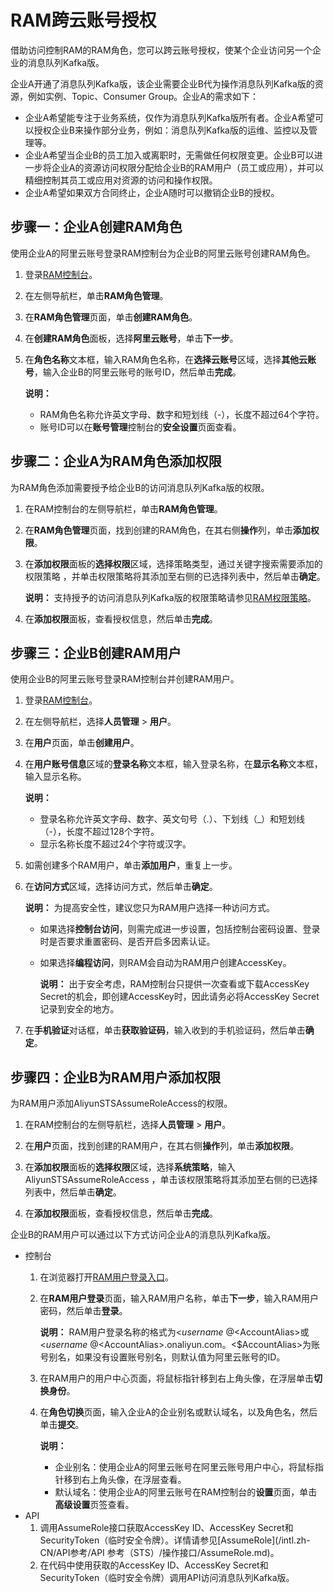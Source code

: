 # RAM跨云账号授权

借助访问控制RAM的RAM角色，您可以跨云账号授权，使某个企业访问另一个企业的消息队列Kafka版。

企业A开通了消息队列Kafka版，该企业需要企业B代为操作消息队列Kafka版的资源，例如实例、Topic、Consumer Group。企业A的需求如下：

-   企业A希望能专注于业务系统，仅作为消息队列Kafka版所有者。企业A希望可以授权企业B来操作部分业务，例如：消息队列Kafka版的运维、监控以及管理等。
-   企业A希望当企业B的员工加入或离职时，无需做任何权限变更。企业B可以进一步将企业A的资源访问权限分配给企业B的RAM用户（员工或应用），并可以精细控制其员工或应用对资源的访问和操作权限。
-   企业A希望如果双方合同终止，企业A随时可以撤销企业B的授权。

## 步骤一：企业A创建RAM角色

使用企业A的阿里云账号登录RAM控制台为企业B的阿里云账号创建RAM角色。

1.  登录[RAM控制台](https://ram.console.aliyun.com/?spm=a2c4g.11186623.2.12.50234772TAoqT9)。

2.  在左侧导航栏，单击**RAM角色管理**。

3.  在**RAM角色管理**页面，单击**创建RAM角色**。

4.  在**创建RAM角色**面板，选择**阿里云账号**，单击**下一步**。

5.  在**角色名称**文本框，输入RAM角色名称，在**选择云账号**区域，选择**其他云账号**，输入企业B的阿里云账号的账号ID，然后单击**完成**。

    **说明：**

    -   RAM角色名称允许英文字母、数字和短划线（-），长度不超过64个字符。
    -   账号ID可以在**账号管理**控制台的**安全设置**页面查看。

## 步骤二：企业A为RAM角色添加权限

为RAM角色添加需要授予给企业B的访问消息队列Kafka版的权限。

1.  在RAM控制台的左侧导航栏，单击**RAM角色管理**。

2.  在**RAM角色管理**页面，找到创建的RAM角色，在其右侧**操作**列，单击**添加权限**。

3.  在**添加权限**面板的**选择权限**区域，选择策略类型，通过关键字搜索需要添加的权限策略 ，并单击权限策略将其添加至右侧的已选择列表中，然后单击**确定**。

    **说明：** 支持授予的访问消息队列Kafka版的权限策略请参见[RAM权限策略](/intl.zh-CN/权限控制/RAM权限策略.md)。

4.  在**添加权限**面板，查看授权信息，然后单击**完成**。


## 步骤三：企业B创建RAM用户

使用企业B的阿里云账号登录RAM控制台并创建RAM用户。

1.  登录[RAM控制台](http://ram.console.aliyun.com)。

2.  在左侧导航栏，选择**人员管理** \> **用户**。

3.  在**用户**页面，单击**创建用户**。

4.  在**用户账号信息**区域的**登录名称**文本框，输入登录名称，在**显示名称**文本框，输入显示名称。

    **说明：**

    -   登录名称允许英文字母、数字、英文句号（.）、下划线（\_）和短划线（-），长度不超过128个字符。
    -   显示名称长度不超过24个字符或汉字。
5.  如需创建多个RAM用户，单击**添加用户**，重复上一步。

6.  在**访问方式**区域，选择访问方式，然后单击**确定**。

    **说明：** 为提高安全性，建议您只为RAM用户选择一种访问方式。

    -   如果选择**控制台访问**，则需完成进一步设置，包括控制台密码设置、登录时是否要求重置密码、是否开启多因素认证。
    -   如果选择**编程访问**，则RAM会自动为RAM用户创建AccessKey。

        **说明：** 出于安全考虑，RAM控制台只提供一次查看或下载AccessKey Secret的机会，即创建AccessKey时，因此请务必将AccessKey Secret记录到安全的地方。

7.  在**手机验证**对话框，单击**获取验证码**，输入收到的手机验证码，然后单击**确定**。


## 步骤四：企业B为RAM用户添加权限

为RAM用户添加AliyunSTSAssumeRoleAccess的权限。

1.  在RAM控制台的左侧导航栏，选择**人员管理** \> **用户**。

2.  在**用户**页面，找到创建的RAM用户，在其右侧**操作**列，单击**添加权限**。

3.  在**添加权限**面板的**选择权限**区域，选择**系统策略**，输入AliyunSTSAssumeRoleAccess ，单击该权限策略将其添加至右侧的已选择列表中，然后单击**确定**。

4.  在**添加权限**面板，查看授权信息，然后单击**完成**。


企业B的RAM用户可以通过以下方式访问企业A的消息队列Kafka版。

-   控制台
    1.  在浏览器打开[RAM用户登录入口](https://signin.aliyun.com/login.htm)。
    2.  在**RAM用户登录**页面，输入RAM用户名称，单击**下一步**，输入RAM用户密码，然后单击**登录**。

        **说明：** RAM用户登录名称的格式为<$username\>@<$AccountAlias\>或<$username\>@<$AccountAlias\>.onaliyun.com。<$AccountAlias\>为账号别名，如果没有设置账号别名，则默认值为阿里云账号的ID。

    3.  在RAM用户的用户中心页面，将鼠标指针移到右上角头像，在浮层单击**切换身份**。
    4.  在**角色切换**页面，输入企业A的企业别名或默认域名，以及角色名，然后单击**提交**。

        **说明：**

        -   企业别名：使用企业A的阿里云账号在阿里云账号用户中心，将鼠标指针移到右上角头像，在浮层查看。
        -   默认域名：使用企业A的阿里云账号在RAM控制台的**设置**页面，单击**高级设置**页签查看。
-   API
    1.  调用AssumeRole接口获取AccessKey ID、AccessKey Secret和SecurityToken（临时安全令牌）。详情请参见[AssumeRole](/intl.zh-CN/API参考/API 参考（STS）/操作接口/AssumeRole.md)。
    2.  在代码中使用获取的AccessKey ID、AccessKey Secret和SecurityToken（临时安全令牌）调用API访问消息队列Kafka版。

